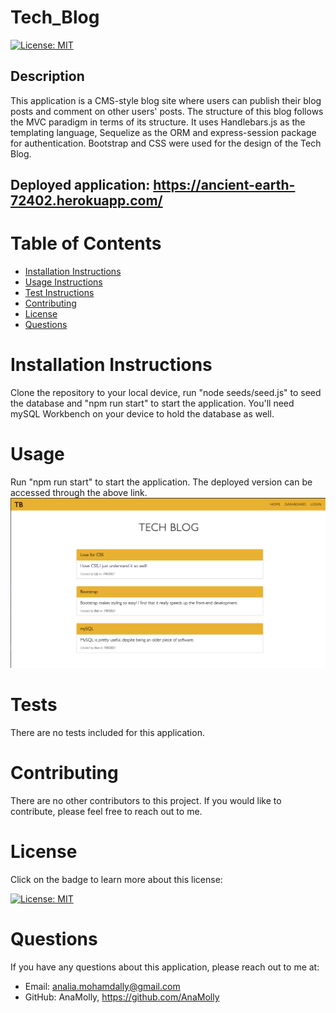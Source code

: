 # Tech_Blog

  [![License: MIT](https://img.shields.io/badge/License-MIT-yellow.svg)](https://opensource.org/licenses/MIT)

  ## Description
  This application is a CMS-style blog site where users can publish their blog posts and comment on other users' posts. The structure of this blog follows the MVC paradigm in terms of its structure. It uses Handlebars.js as the templating language, Sequelize as the ORM and express-session package for authentication. Bootstrap and CSS were used for the design of the Tech Blog.

  ## Deployed application: https://ancient-earth-72402.herokuapp.com/


  # Table of Contents
  - [Installation Instructions](#installation-instructions)
  - [Usage Instructions](#usage)
  - [Test Instructions](#tests)
  - [Contributing](#contributing)
  - [License](#license)
  - [Questions](#questions)

  # Installation Instructions
  Clone the repository to your local device, run "node seeds/seed.js" to seed the database and "npm run start" to start the application. You'll need mySQL Workbench on your device to hold the database as well. 

  # Usage
  Run "npm run start" to start the application. The deployed version can be accessed through the above link.
  ![](./public/images/screenshot1.png)

  # Tests
  There are no tests included for this application.

  # Contributing
  There are no other contributors to this project. If you would like to contribute, please feel free to reach out to me.

  # License
  Click on the badge to learn more about this license:

  [![License: MIT](https://img.shields.io/badge/License-MIT-yellow.svg)](https://opensource.org/licenses/MIT)
  
  # Questions
  If you have any questions about this application, please reach out to me at: 

  - Email: analia.mohamdally@gmail.com
  - GitHub: AnaMolly, https://github.com/AnaMolly
